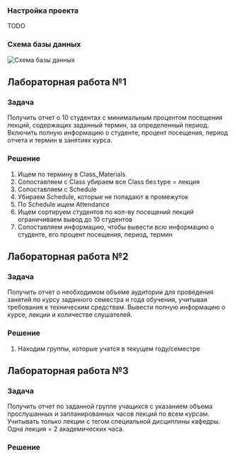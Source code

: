 ### Настройка проекта

TODO

### Схема базы данных

![Схема базы данных](db_schema_lab1.png)

## Лабораторная работа №1

### Задача

Получить отчет о 10 студентах с минимальным процентом посещения лекций, содержащих заданный термин, за определенный период. Включить полную информацию о студенте, процент посещения, период отчета и термин в занятиях курса.

### Решение

1. Ищем по термину в Class_Materials
2. Сопоставляем с Class убираем все Class без type = лекция
3. Сопоставляем с Schedule
4. Убираем Schedule, которые не попадают в промежуток
5. По Schedule ищем Attendance
6. Ищем сортируем студентов по кол-ву посещений лекций ограничиваем вывод до 10 студентов
7. Сопоставляем информацию, чтобы вывести всю информацию о студенте, его процент посещения, период, термин

## Лабораторная работа №2

### Задача

Получить отчет о необходимом объеме аудитории для проведения занятий по курсу заданного семестра и года обучения, учитывая требования к техническим средствам. Вывести полную информацию о курсе, лекции и количестве слушателей.

### Решение

1. Находим группы, которые учатся в текущем году/семестре

## Лабораторная работа №3

### Задача

Получить отчет по заданной группе учащихся с указанием объема прослушанных и запланированных часов лекций по всем курсам. Учитывать только лекции с тегом специальной дисциплины кафедры. Одна лекция = 2 академических часа.

### Решение
